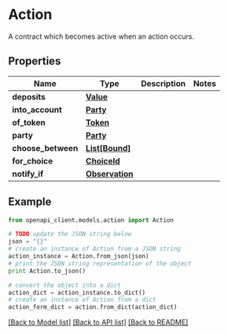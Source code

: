 # Action

A contract which becomes active when an action occurs.

## Properties
Name | Type | Description | Notes
------------ | ------------- | ------------- | -------------
**deposits** | [**Value**](Value.md) |  | 
**into_account** | [**Party**](Party.md) |  | 
**of_token** | [**Token**](Token.md) |  | 
**party** | [**Party**](Party.md) |  | 
**choose_between** | [**List[Bound]**](Bound.md) |  | 
**for_choice** | [**ChoiceId**](ChoiceId.md) |  | 
**notify_if** | [**Observation**](Observation.md) |  | 

## Example

```python
from openapi_client.models.action import Action

# TODO update the JSON string below
json = "{}"
# create an instance of Action from a JSON string
action_instance = Action.from_json(json)
# print the JSON string representation of the object
print Action.to_json()

# convert the object into a dict
action_dict = action_instance.to_dict()
# create an instance of Action from a dict
action_form_dict = action.from_dict(action_dict)
```
[[Back to Model list]](../README.md#documentation-for-models) [[Back to API list]](../README.md#documentation-for-api-endpoints) [[Back to README]](../README.md)


